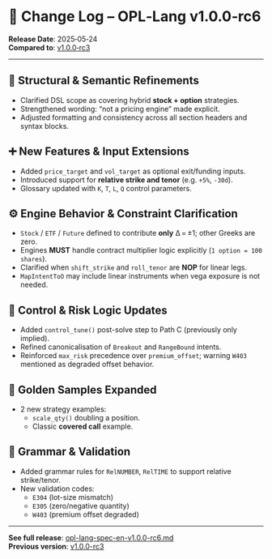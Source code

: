 # 📌 Change Log – OPL‑Lang v1.0.0‑rc6

**Release Date**: 2025‑05‑24  
**Compared to**: [v1.0.0‑rc3](docs/opl-lang-spec-en-v1.0.0-rc3.md)

---

## 🔧 Structural & Semantic Refinements

- Clarified DSL scope as covering hybrid **stock + option** strategies.
- Strengthened wording: “not a pricing engine” made explicit.
- Adjusted formatting and consistency across all section headers and syntax blocks.

## ➕ New Features & Input Extensions

- Added `price_target` and `vol_target` as optional exit/funding inputs.
- Introduced support for **relative strike and tenor** (e.g. `+5%`, `‑30d`).
- Glossary updated with `K`, `T`, `L`, `Q` control parameters.

## ⚙️ Engine Behavior & Constraint Clarification

- `Stock` / `ETF` / `Future` defined to contribute **only** Δ = ±1; other Greeks are zero.
- Engines **MUST** handle contract multiplier logic explicitly (`1 option = 100 shares`).
- Clarified when `shift_strike` and `roll_tenor` are **NOP** for linear legs.
- `MapIntentToO` may include linear instruments when vega exposure is not needed.

## 🧠 Control & Risk Logic Updates

- Added `control_tune()` post-solve step to Path C (previously only implied).
- Refined canonicalisation of `Breakout` and `RangeBound` intents.
- Reinforced `max_risk` precedence over `premium_offset`; warning `W403` mentioned as degraded offset behavior.

## 🧪 Golden Samples Expanded

- 2 new strategy examples:
  - `scale_qty()` doubling a position.
  - Classic **covered call** example.

## 📐 Grammar & Validation

- Added grammar rules for `RelNUMBER`, `RelTIME` to support relative strike/tenor.
- New validation codes:
  - `E304` (lot-size mismatch)
  - `E305` (zero/negative quantity)
  - `W403` (premium offset degraded)

---

**See full release**: [opl-lang-spec-en-v1.0.0-rc6.md](docs/opl-lang-spec-en-v1.0.0-rc6.md)  
**Previous version**: [v1.0.0-rc3](docs/opl-lang-spec-en-v1.0.0-rc3.md)
